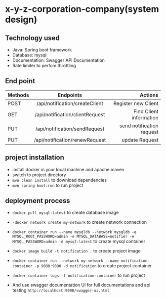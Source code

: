 # x-y-z-corporation-company(system design)

## Technology used
-	Java: Spring boot framework
-	Database: mysql
-	Documentation: Swagger API Documentation
- Rate limiter to perfom throttling

## End point


| Methods       | Endpoints                      | Actions                   |
| ------------- |:----------------------------:  | -------------------------:|
| POST          |/api/notification/createClient  | Register new Client       |
| GET           |/api/notification/clientRequest | Find Client information   |
| PUT           |/api/notification/sendRequest   | send notification request |
| PUT           |/api/notification/renewRequest  | update Request            |

## project installation
- install docker in your local machine and apache maven
- switch to project directory
- `mvn clean install` to download dependencies
- `mvn spring-boot:run` to run project

## deployment process
- `docker pull mysql:latest` to create database image
- `-docker network create my-network` to create network connection
- `docker container run --name mysqldb --network mysqldb -e MYSQL_ROOT_PASSWORD=admin -e MYSQL_DATABASE=notifier
 -e MYSQL_PASSWORD=admin -d mysql:latest` to create mysql container
- `docker image build -t notification .` to create project image
- `docker container run --network my-network --name notification-container -p 9090:9090 -d notification` to create project container
- `docker container logs -f notification-container` to run project

- And use swagger documentation UI for full documentations and api testing `http://localhost:9090/swagger-ui.html`
